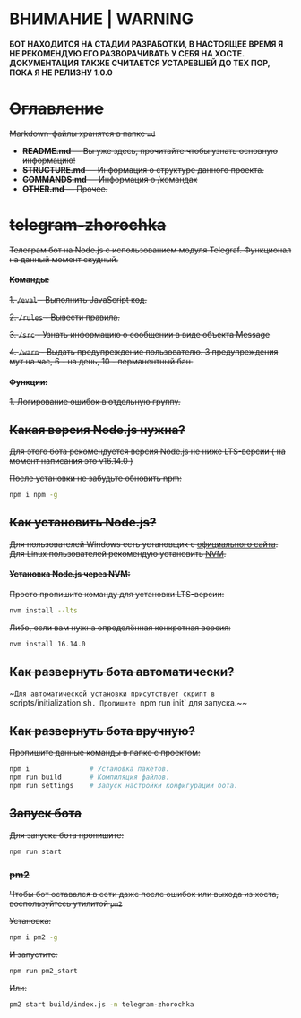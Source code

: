 # ВНИМАНИЕ | WARNING
**БОТ НАХОДИТСЯ НА СТАДИИ РАЗРАБОТКИ, В НАСТОЯЩЕЕ ВРЕМЯ Я НЕ РЕКОМЕНДУЮ ЕГО РАЗВОРАЧИВАТЬ У СЕБЯ НА ХОСТЕ. ДОКУМЕНТАЦИЯ ТАКЖЕ СЧИТАЕТСЯ УСТАРЕВШЕЙ ДО ТЕХ ПОР, ПОКА Я НЕ РЕЛИЗНУ 1.0.0**
# ~~Оглавление~~

~~Markdown-файлы хранятся в папке `md`~~

- ~~**README.md** — Вы уже здесь, прочитайте чтобы узнать основную информацию!~~
- ~~**STRUCTURE.md** — Информация о структуре данного проекта.~~
- ~~**COMMANDS.md** — Информация о /командах~~
- ~~**OTHER.md** — Прочее.~~
# ~~telegram-zhorochka~~

~~Телеграм бот на Node.js с использованием модуля Telegraf. Функционал на данный момент скудный.~~

#### ~~Команды:~~

~~1. `/eval` - Выполнить JavaScript код.~~

~~2. `/rules` - Вывести правила.~~

~~3. `/src` - Узнать информацию о сообщении в виде объекта Message~~

~~4. `/warn` - Выдать предупреждение пользователю. 3 предупреждения мут на час, 6 - на день, 10 - перманентный бан.~~
   
   #### ~~Функции:~~
   
   ~~1. Логирование ошибок в отдельную группу.~~

## ~~Какая версия Node.js нужна?~~

~~Для этого бота рекомендуется версия Node.js не ниже LTS-версии ( на момент написания это v16.14.0 )~~

~~После установки не забудьте обновить npm:~~
```bash
npm i npm -g
```
## ~~Как установить Node.js?~~

~~Для пользователей Windows есть установщик с [официального сайта](https://nodejs.org). Для Linux пользователей рекомендую установить [NVM](https://github.com/nvm-sh/nvm).~~

#### ~~Установка Node.js через NVM:~~

~~Просто пропишите команду для установки LTS-версии:~~

```bash
nvm install --lts
```

~~Либо, если вам нужна определённая конкретная версия:~~

```bash
nvm install 16.14.0
```

## ~~Как развернуть бота автоматически?~~

~`Для автоматической установки присутствует скрипт в `scripts/initialization.sh`.
Пропишите `npm run init` для запуска.~~

## ~~Как развернуть бота вручную?~~

~~Пропишите данные команды в папке с проектом:~~

```bash
npm i               # Установка пакетов.
npm run build       # Компиляция файлов.
npm run settings    # Запуск настройки конфигурации бота.
```

## ~~Запуск бота~~

~~Для запуска бота пропишите:~~

```bash
npm run start
```

### ~~pm2~~

~~Чтобы бот оставался в сети даже после ошибок или выхода из хоста, воспользуйтесь утилитой `pm2`~~

~~Установка:~~
```bash
npm i pm2 -g
```

~~И запустите:~~
```bash
npm run pm2_start
```
~~Или:~~
```bash
pm2 start build/index.js -n telegram-zhorochka
```